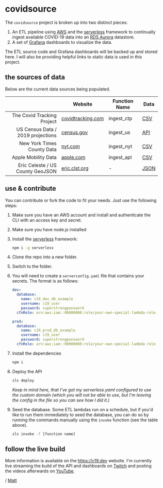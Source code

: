 # covidsource

The `covidsource` project is broken up into two distinct pieces:

1. An ETL pipeline using [AWS](https://aws.amazon.com/) and the [serverless](https://serverless.com/) framework to continually ingest available COVID-19 data into an [RDS Aurora](https://aws.amazon.com/rds/aurora/) datastore.
2. A set of [Grafana](https://grafana.com/) dashboards to visualize the data.

The ETL source code and Grafana dashboards will be backed up and stored here. I will also be providing helpful links to static data is used in this project.

## the sources of data

Below are the current data sources being populated.

|                    | Website          | Function Name | Data         |
| -----------------: | --------------------- | ------------------------- | ------------------ |
|        The Covid Tracking Project | [covidtracking.com](https://covidtracking.com/) | ingest_ctp | [CSV](https://covidtracking.com/api/v1/states/daily.csv) |
| US Census Data / 2019 projections | [census.gov](https://www.census.gov/) | ingest_us | [API](https://api.census.gov/data/2019/pep/population?get=NAME,COUNTY,STATE,DENSITY,POP&for=county:*) |
|        New York Times County Data | [nyt.com](https://www.nytimes.com/article/coronavirus-county-data-us.html) | ingest_nyt    | [CSV](https://raw.githubusercontent.com/nytimes/covid-19-data/master/us-counties.csv) |
|               Apple Mobility Data | [apple.com](https://www.apple.com/covid19/mobility)          | ingest_apl    | [CSV](https://www.apple.com/covid19/mobility)                |
|  Eric Celeste / US County GeoJSON | [eric.clst.org](https://eric.clst.org/tech/usgeojson/)       | -             | [JSON](https://eric.clst.org/assets/wiki/uploads/Stuff/gz_2010_us_050_00_20m.json) |

## use & contribute

You can contribute or fork the code to fit your needs. Just use the following steps:

1. Make sure you have an AWS account and install and authenticate the CLI with an access key and secret.

2. Make sure you have node.js installed

3. Install the [serverless](https://serverless.com/) framework:

   ```bash
   npm i -g serverless
   ```

4. Clone the repo into a new folder.

5. Switch to the folder.

6. You will need to create a `serverconfig.yaml` file that contains your secrets. The format is as follows:

   ```yaml
   dev:
     database:
       name: c19_dev_db_example
       username: c19_user
       password: superstrongpassword
     cfnRole: arn:aws:iam::00000000:role/your-own-special-lambda-role
   
   prod:
     database:
       name: c19_prod_db_example
       username: c19_user
       password: superstrongpassword
     cfnRole: arn:aws:iam::00000000:role/your-own-special-lambda-role
   ```

   

7. Install the dependencies

   ```bash
   npm i
   ```

8. Deploy the API

   ```bash
   sls deploy
   ```

   *Keep in mind here, that I've got my serverless.yaml configured to use the custom domain (which you will not be able to use, but I'm leaving the config in the file so you can see how I did it.)*

9. Seed the database. Some ETL lambdas run on a schedule, but if you'd like to run them immediately to seed the database, you can do so by running the commands manually using the `invoke` function (see the table above).

   ```bash
   sls invoke -f [function name]
   ```

   

## follow the live build

More information is available on the https://c19.dev website. I'm currently live streaming the build of the API and dashboards on [Twitch](https://www.twitch.tv/hrudotsh) and posting the videos afterwards on [YouTube](https://www.youtube.com/channel/UC_D6qpdhkoJJZE_CGFyVhog).

/ [Matt](https://www.linkedin.com/in/hrushka/)

